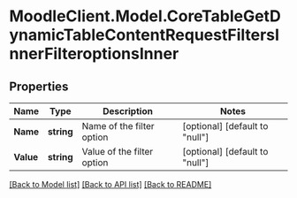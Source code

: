 # MoodleClient.Model.CoreTableGetDynamicTableContentRequestFiltersInnerFilteroptionsInner

## Properties

Name | Type | Description | Notes
------------ | ------------- | ------------- | -------------
**Name** | **string** | Name of the filter option | [optional] [default to "null"]
**Value** | **string** | Value of the filter option | [optional] [default to "null"]

[[Back to Model list]](../README.md#documentation-for-models) [[Back to API list]](../README.md#documentation-for-api-endpoints) [[Back to README]](../README.md)

